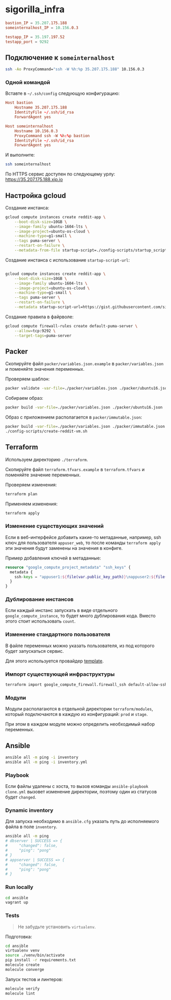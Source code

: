 # sigorilla_infra

```conf
bastion_IP = 35.207.175.188
someinternalhost_IP = 10.156.0.3

testapp_IP = 35.197.197.52
testapp_port = 9292
```

## Подключение к `someinternalhost`

```bash
ssh -Ao ProxyCommand="ssh -W %h:%p 35.207.175.188" 10.156.0.3
```

### Одной командой

Вставте в `~/.ssh/config` следующую конфигурацию:

```conf
Host bastion
    Hostname 35.207.175.188
    IdentityFile ~/.ssh/id_rsa
    ForwardAgent yes

Host someinternalhost
    Hostname 10.156.0.3
    ProxyCommand ssh -W %h:%p bastion
    IdentityFile ~/.ssh/id_rsa
    ForwardAgent yes
```

И выполните:

```bash
ssh someinternalhost
```

По HTTPS сервис доступен по следующему урлу: https://35.207.175.188.xip.io

## Настройка gcloud

Создание инстанса:

```sh
gcloud compute instances create reddit-app \
    --boot-disk-size=10GB \
    --image-family ubuntu-1604-lts \
    --image-project=ubuntu-os-cloud \
    --machine-type=g1-small \
    --tags puma-server \
    --restart-on-failure \
    --metadata-from-file startup-script=./config-scripts/startup_script.sh
```

Создание инстанса с использование `startup-script-url`:

```sh

gcloud compute instances create reddit-app \
    --boot-disk-size=10GB \
    --image-family ubuntu-1604-lts \
    --image-project=ubuntu-os-cloud \
    --machine-type=g1-small \
    --tags puma-server \
    --restart-on-failure \
    --metadata startup-script-url=https://gist.githubusercontent.com/sigorilla/a10ba37df3f27082240d88a270130c7c/raw/b96823fb28e5b6252edf84e4c293ecd1b8be9d28/startup_script.sh
```

Создание правила в файрволе:

```sh
gcloud compute firewall-rules create default-puma-server \
    --allow=tcp:9292 \
    --target-tags=puma-server
```

## Packer

Скопируйте файл `packer/variables.json.example` в `packer/variables.json` и поменяйте значения переменных.

Проверяем шаблон:

```sh
packer validate -var-file=./packer/variables.json ./packer/ubuntu16.json
```

Собираем образ:

```sh
packer build -var-file=./packer/variables.json ./packer/ubuntu16.json
```

Образ с приложением располагается в `packer/immutable.json`:

```sh
packer build -var-file=./packer/variables.json ./packer/immutable.json
./config-scripts/create-reddit-vm.sh
```

## Terraform

Используем директорию `./terraform`.

Скопируйте файл `terraform.tfvars.example` в `terraform.tfvars` и поменяйте значение переменных.

Проверяем изменения:

```sh
terraform plan
```

Применяем изменения:

```sh
terraform apply
```

### Изменение существующих значений

Если в веб-интерфейсе добавить какие-то метаданные, например, ssh ключ для пользователя `appuser_web`, то после команды `terraform apply` эти значения будут заменены на значения в конфиге.

Пример добавления ключей в метаданные:

```tf
resource "google_compute_project_metadata" "ssh_keys" {
  metadata {
    ssh-keys = "appuser1:${file(var.public_key_path)}\nappuser2:${file(var.public_key_path)}"
  }
}
```

### Дублирование инстансов

Если каждый инстанс запускать в виде отдельного `google_compute_instance`, то будет много дублирования кода. Вместо этого стоит использовать `count`.


### Изменение стандартного пользователя

В файле переменных можно указать пользователя, из под которого будет запускаться сервис.

Для этого используется провайдер [template](https://www.terraform.io/docs/providers/template/index.html).

### Импорт существующей инфраструктуры

```sh
terraform import google_compute_firewall.firewall_ssh default-allow-ssh
```

### Модули

Модули располагаются в отдельной директории `terraform/modules`, который подключаются в каждую из конфигураций: `prod` и `stage`.

При этом в каждом модуле можно определить необходимый набор переменных.

## Ansible

```sh
ansible all -m ping -i inventory
ansible all -m ping -i inventory.yml
```

### Playbook

Если файлы удалены с хоста, то вызов команды `ansible-playbook clone.yml` вызовет изменение директории, поэтому один из статусов будет `changed`.

### Dynamic inventory

Для запуска необходимо в `ansible.cfg` указать путь до исполняемого файла в поле `inventory`.

```sh
ansible all -m ping
# dbserver | SUCCESS => {
#     "changed": false,
#     "ping": "pong"
# }
# appserver | SUCCESS => {
#     "changed": false,
#     "ping": "pong"
# }
```

### Run locally

```sh
cd ansible
vagrant up
```

### Tests

> Не забудьте установить `virtualenv`.

Подготовка:

```sh
cd ansible
virtualenv venv
source ./venv/bin/activate
pip install -r requirements.txt
molecule create
molecule converge
```

Запуск тестов и линтеров:

```sh
molecule verify
molecule lint
```
